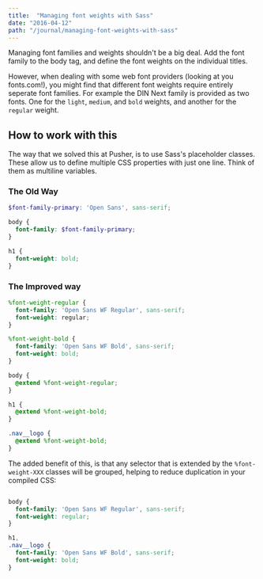 ```yaml
---
title:  "Managing font weights with Sass"
date: "2016-04-12"
path: "/journal/managing-font-weights-with-sass"
---
```

Managing font families and weights shouldn't be a big deal. Add the font family to the body tag, and define the font weights on the individual titles.

However, when dealing with some web font providers (looking at you fonts.com!), you might find that different font weights require entirely seperate font families. For example the DIN Next family is provided as two fonts. One for the `light`, `medium`, and `bold` weights, and another for the `regular` weight.

## How to work with this

The way that we solved this at Pusher, is to use Sass's placeholder classes. These allow us to define multiple CSS properties with just one line. Think of them as multiline variables.

### The Old Way
``` scss
$font-family-primary: 'Open Sans', sans-serif;

body {
  font-family: $font-family-primary;
}

h1 {
  font-weight: bold;
}
```

### The Improved way

```scss
%font-weight-regular {
  font-family: 'Open Sans WF Regular', sans-serif;
  font-weight: regular;
}

%font-weight-bold {
  font-family: 'Open Sans WF Bold', sans-serif;
  font-weight: bold;
}

body {
  @extend %font-weight-regular;
}

h1 {
  @extend %font-weight-bold;
}

.nav__logo {
  @extend %font-weight-bold;
}
```

The added benefit of this, is that any selector that is extended by the `%font-weight-XXX` classes will be grouped, helping to reduce duplication in your compiled CSS:

```css

body {
  font-family: 'Open Sans WF Regular', sans-serif;
  font-weight: regular;
}

h1,
.nav__logo {
  font-family: 'Open Sans WF Bold', sans-serif;
  font-weight: bold;
}
```